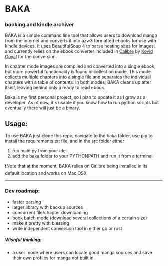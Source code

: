 # BAKA
### booking and kindle archiver

BAKA is a simple command line tool that allows users to download manga from the internet and
converts it into azw3 formatted ebooks for use with kindle devices. It uses
BeautifulSoup 4 to parse hosting sites for images, and currently relies on the ebook converter included in [Calibre](https://github.com/kovidgoyal/calibre) by [Kovid Goyal](https://kovidgoyal.net) for the conversion. 

In chapter mode images are compiled and converted into a single ebook, but more powerful functionality is
found in collection mode. This mode collects multiple chapters into a single file and separates the individual chapters with a table of contents. 
In both modes, BAKA cleans up after itself, leaving behind only a ready to read ebook.
 
Baka is my first personal project, so I plan to update it as I grow as a developer. As of now, it's usable if you know how to run python scripts but eventually there will just be a binary.

## Usage:
To use BAKA just clone this repo, navigate to the baka folder, use pip to install the requirements.txt file, and in the src folder either 
1. run main.py from your ide
2. add the baka folder to your PYTHONPATH and run it from a terminal 

❗Note that at the moment, BAKA relies on Calibre being installed in its default location and works on Mac OSX
<hr>

### Dev roadmap:
  - faster parsing
  - larger library with backup sources
  - concurrent file/chapter downloading
  - book batch mode (download several collections of a certain size)
  - make it pretty with blessing
  - write independent conversion tool in either go or rust

##### Wishful thinking:
  - a user mode where users can locate good manga sources and save their own profiles for manga not built in
